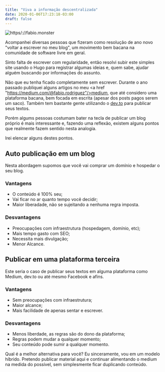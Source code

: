 ```yaml
---
title: "Viva a informação descentralizada"
date: 2020-01-06T17:23:18-03:00
draft: false
---
```


![https/://fabio.monster](https://fabio.monster/images/decentralized.png#center)

Acompanhei diversas pessoas que fizeram como resolução de ano novo "voltar a escrever no meu blog", um movimento bem bacana na comunidade de software livre em geral.

Sinto falta de escrever com regularidade, então resolvi subir este simples site usando o Hugo para registrar algumas ideias e, quem sabe, ajudar alguém buscando por informações do assunto.

Não que eu tenha ficado completamente sem escrever. Durante o ano passado publiquei alguns artigos no meu <a href "https://medium.com/@fabio.rodriguez"/>medium</a>, que até considero uma plataforma bacana, bem focada em escrita (apesar dos posts pagos serem um saco). Também tem bastante gente utilizando o <a href="https://dev.to">dev.to</a> para publicar seus textos.

Porém algums pessoas costumam bater na tecla de publicar um blog próprio é mais interessante e, fazendo uma reflexão, existem alguns pontos que realmente fazem sentido nesta analogia.

Irei elencar alguns destes pontos.

## Auto publicação em um blog

Nesta abordagem supomos que você vai comprar um domínio e hospedar o seu blog.

### Vantagens

* O conteúdo é 100% seu;
* Vai ficar no ar quanto tempo você decidir;
* Maior liberadade, não se sujeitando a nenhuma regra imposta.

### Desvantagens

* Preocupações com infraestrutura (hospedagem, domínio, etc);
* Mais tempo gasto com SEO;
* Necessita mais divulgação;
* Menor Alcance.

## Publicar em uma plataforma terceira

Este seria o caso de publicar seus textos em alguma plataforma como Medium, dev.to ou até mesmo Facebook e afins.

### Vantagens

* Sem preocupações com infraestrutura;
* Maior alcance;
* Mais facilidade de apenas sentar e escrever.

### Desvantagens

* Menos liberdade, as regras são do dono da plataforma;
* Regras podem mudar a qualquer momento;
* Seu conteúdo pode sumir a qualquer momento.

Qual é a melhor alternativa para você? Eu sinceramente, vou em um modelo híbrido. Pretendo publicar material aqui e continuar alimentando o medium na medida do possível, sem simplesmente ficar duplicando conteúdo.